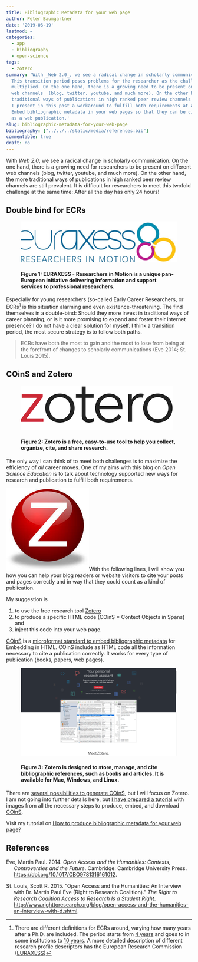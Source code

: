 ```yaml
---
title: Bibliographic Metadata for your web page
author: Peter Baumgartner
date: '2019-06-19'
lastmod: ~
categories:
  - app
  - bibliography
  - open-science
tags:
  - zotero
summary: 'With _Web 2.0_, we see a radical change in scholarly communication.
  This transition period poses problems for the researcher as the challenges have
  multiplied. On the one hand, there is a growing need to be present on different
  web channels  (blog, twitter, youtube, and much more). On the other hand, the more
  traditional ways of publications in high ranked peer review channels are still prevalent.
  I present in this post a workaround to fulfill both requirements at a certain level:
  Embed bibliographic metadata in your web pages so that they can be cited and count
  as a web publication.'
slug: bibliographic-metadata-for-your-web-page
bibliography: ["../../../static/media/references.bib"]
commentable: true
draft: no
---
```


With *Web 2.0*, we see a radical change in scholarly communication. On the one hand, there is a growing need for researchers to be present on different web channels (blog, twitter, youtube, and much more). On the other hand, the more traditional ways of publications in high ranked peer review channels are still prevalent. It is difficult for researchers to meet this twofold challenge at the same time: After all the day has only 24 hours!

## Double bind for ECRs

<figure>

[<img src="images/Logo-Euraxess-min.jpg" alt="EUROAXESS log" class="border shadow"/>](https://euraxess.ec.europa.eu/)

<figcaption>
<h4>

**Figure 1:** EURAXESS - Researchers in Motion is a unique pan-European initiative delivering information and support services to professional researchers.

</h4>
</figcaption>
</figure>

Especially for young researchers (so-called Early Career Researchers, or ECRs[^1] is this situation alarming and even existence-threatening. The find themselves in a double-bind: Should they more invest in traditional ways of career planning, or is it more promising to expand and foster their internet presence? I do not have a clear solution for myself. I think a transition period, the most secure strategy is to follow both paths.

> ECRs have both the most to gain and the most to lose from being at the forefront of changes to scholarly communications (Eve 2014; St. Louis 2015).

## COinS and Zotero

<figure>

[<img src="images/zotero-logo-long.png" alt="Logo Zotero" class="border shadow"/>](https://www.zotero.org/)

<figcaption>
<h4>

**Figure 2:** Zotero is a free, easy-to-use tool to help you collect, organize, cite, and share research.

</h4>
</figcaption>
</figure>

The only way I can think of to meet both challenges is to maximize the efficiency of *all* career moves. One of my aims with this blog on *Open Science Education* is to talk about technology supported new ways for research and publication to fulfill both requirements.

[<img src="images/zotero-logo-round-min.jpeg" alt="Logo Zotoro" class="floatright"/>](https://www.zotero.org/)With the following lines, I will show you how you can help your blog readers or website visitors to cite your posts and pages correctly and in way that they could count as a kind of publication.

My suggestion is

1.  to use the free research tool [Zotero](https://www.zotero.org/)
2.  to produce a specific HTML code (COinS = Context Objects in Spans) and
3.  inject this code into your web page.

[COinS](https://en.wikipedia.org/wiki/COinS) is a [microformat standard to embed bibliographic metadata](https://www.univie.ac.at/elib/index.php?title=COinS_Microfromat_Bibliographic_Metadata_for_Embedding_in_HTML) for Embedding in HTML. COinS include as HTML code all the information necessary to cite a publication correctly. It works for every type of publication (books, papers, web pages).

<figure>

[<img src="images/zotero-startpage-min.png" alt="Zotero Start Page" class="border shadow"/>](https://www.zotero.org/)

<figcaption>
<h4>

**Figure 3:** Zotero is designed to store, manage, and cite bibliographic references, such as books and articles. It is available for Mac, Windows, and Linux.

</h4>
</figcaption>
</figure>

There are [several possibilities to generate COinS](https://en.wikipedia.org/wiki/COinS#Client_tools), but I will focus on Zotero. I am not going into further details here, but [I have prepared a tutorial](%60r%20blogdown::shortcode(%22ref%22,%20%222019-06-19-how-to-produce-coins.md%22)%60) with images from all the necessary steps to produce, embed, and download [COinS](https://www.questia.com/magazine/1G1-161981672/coins-what-it-stands-for-context-objects-in-spans).

<div class="notices tip">

Visit my tutorial on [How to produce bibliographic metadata for your web page?](%60r%20blogdown::shortcode(%22ref%22,%20%222019-06-19-how-to-produce-coins.md%22)%60)

</div>

## References

<div id="refs" class="references csl-bib-body hanging-indent">

<div id="ref-eve_open_2014" class="csl-entry">

Eve, Martin Paul. 2014. *Open Access and the Humanities: Contexts, Controversies and the Future*. Cambridge: Cambridge University Press. <https://doi.org/10.1017/CBO9781316161012>.

</div>

<div id="ref-st._louis_open_2015" class="csl-entry">

St. Louis, Scott R. 2015. “Open Access and the Humanities: An Interview with Dr. Martin Paul Eve (Right to Research Coalition).” *The Right to Research Coalition Access to Research Is a Student Right*. <http://www.righttoresearch.org/blog/open-access-and-the-humanities-an-interview-with-d.shtml>.

</div>

</div>

[^1]: There are different definitions for ECRs around, varying how many years after a Ph.D. are included. The period starts from [4 years](https://blog.jobs.ac.uk/all-things-research/phd-ecr/) and goes to in some institutions to [10 years](https://blog.soton.ac.uk/athenaswan/ecrs/what-is-an-ecr/). A more detailed description of different research profile descriptors has the European Research Commission ([EURAXESS](https://euraxess.ec.europa.eu/europe/career-development/training-researchers/research-profiles-descriptors))
